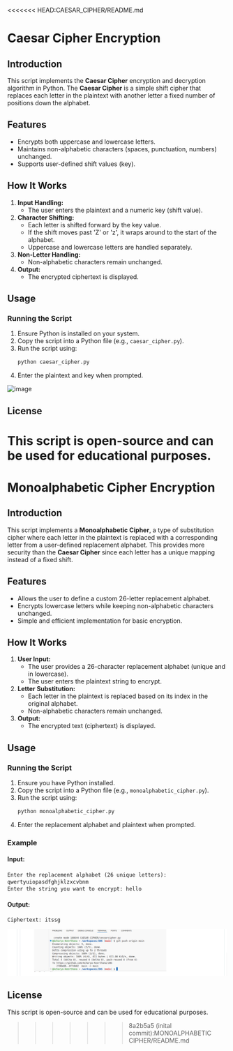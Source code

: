 <<<<<<< HEAD:CAESAR_CIPHER/README.md
# Caesar Cipher Encryption  

## Introduction  
This script implements the **Caesar Cipher** encryption and decryption algorithm in Python. The **Caesar Cipher** is a simple shift cipher that replaces each letter in the plaintext with another letter a fixed number of positions down the alphabet.  

## Features  
- Encrypts both uppercase and lowercase letters.  
- Maintains non-alphabetic characters (spaces, punctuation, numbers) unchanged.  
- Supports user-defined shift values (key).  

## How It Works  
1. **Input Handling:**  
   - The user enters the plaintext and a numeric key (shift value).  
2. **Character Shifting:**  
   - Each letter is shifted forward by the key value.  
   - If the shift moves past 'Z' or 'z', it wraps around to the start of the alphabet.  
   - Uppercase and lowercase letters are handled separately.  
3. **Non-Letter Handling:**  
   - Non-alphabetic characters remain unchanged.  
4. **Output:**  
   - The encrypted ciphertext is displayed.  

## Usage  
### Running the Script  
1. Ensure Python is installed on your system.  
2. Copy the script into a Python file (e.g., `caesar_cipher.py`).  
3. Run the script using:  
   ```bash  
   python caesar_cipher.py  
   ```  
4. Enter the plaintext and key when prompted.  

 ![image](https://github.com/user-attachments/assets/875ed5fd-db19-4beb-a127-ff447ade67c1)

 

## License  
This script is open-source and can be used for educational purposes.
=======
# Monoalphabetic Cipher Encryption  

## Introduction  
This script implements a **Monoalphabetic Cipher**, a type of substitution cipher where each letter in the plaintext is replaced with a corresponding letter from a user-defined replacement alphabet. This provides more security than the **Caesar Cipher** since each letter has a unique mapping instead of a fixed shift.  

## Features  
- Allows the user to define a custom 26-letter replacement alphabet.  
- Encrypts lowercase letters while keeping non-alphabetic characters unchanged.  
- Simple and efficient implementation for basic encryption.  

## How It Works  
1. **User Input:**  
   - The user provides a 26-character replacement alphabet (unique and in lowercase).  
   - The user enters the plaintext string to encrypt.  
2. **Letter Substitution:**  
   - Each letter in the plaintext is replaced based on its index in the original alphabet.  
   - Non-alphabetic characters remain unchanged.  
3. **Output:**  
   - The encrypted text (ciphertext) is displayed.  

## Usage  
### Running the Script  
1. Ensure you have Python installed.  
2. Copy the script into a Python file (e.g., `monoalphabetic_cipher.py`).  
3. Run the script using:  
   ```bash  
   python monoalphabetic_cipher.py  
   ```  
4. Enter the replacement alphabet and plaintext when prompted.  

### Example  
#### Input:  
```
Enter the replacement alphabet (26 unique letters): qwertyuiopasdfghjklzxcvbnm  
Enter the string you want to encrypt: hello  
```  
#### Output:  
```
Ciphertext: itssg  
```  
![alt text](image.png)

## License  
This script is open-source and can be used for educational purposes.
>>>>>>> 8a2b5a5 (inital commit):MONOALPHABETIC CIPHER/README.md
